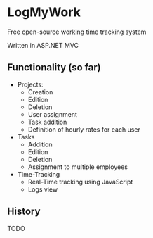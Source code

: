 # LogMyWork
Free open-source working time tracking system

Written in ASP.NET MVC

## Functionality (so far)
- Projects:
  - Creation
  - Edition
  - Deletion
  - User assignment
  - Task addition
  - Definition of hourly rates for each user
- Tasks
  - Addition
  - Edition
  - Deletion
  - Assignment to multiple employees
- Time-Tracking
  - Real-Time tracking using JavaScript 
  - Logs view

## History
TODO

